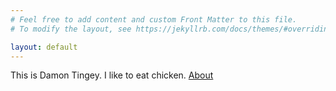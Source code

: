```yaml
---
# Feel free to add content and custom Front Matter to this file.
# To modify the layout, see https://jekyllrb.com/docs/themes/#overriding-theme-defaults

layout: default 
---
```


This is Damon Tingey. I like to eat chicken. [About](https://dtingey.github.io/about/)
